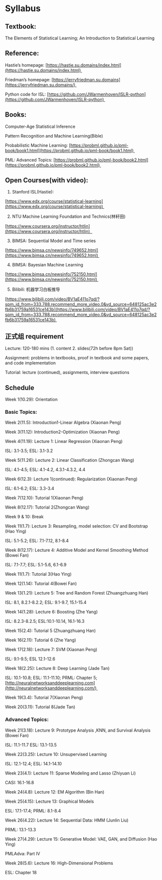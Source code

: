 # Syllabus 

## Textbook:  

The Elements of Statistical Learning; An Introduction to Statistical Learning 

## Reference:  

Hastie’s homepage: [https://hastie.su.domains/index.html](https://hastie.su.domains/index.html) 

Friedman’s homepage: [https://jerryfriedman.su.domains](https://jerryfriedman.su.domains/) 

Python code for ISL: [https://github.com/JWarmenhoven/ISLR-python](https://github.com/JWarmenhoven/ISLR-python) 

## Books: 

Computer-Age Statistical Inference 

Pattern Recognition and Machine Learning(Bible) 

Probabilistic Machine Learning: [https://probml.github.io/pml-book/book1.html](https://probml.github.io/pml-book/book1.html) 

PML: Advanced Topics: [https://probml.github.io/pml-book/book2.html](https://probml.github.io/pml-book/book2.html) 

## Open Courses(with video): 

1. Stanford ISL(Hastie):  

[https://www.edx.org/course/statistical-learning](https://www.edx.org/course/statistical-learning) 

2. NTU Machine Learning Foundation and Technics(林轩田) 

[https://www.coursera.org/instructor/htlin](https://www.coursera.org/instructor/htlin)  

3. BIMSA: Sequential Model and Time series 

[https://www.bimsa.cn/newsinfo/749652.html](https://www.bimsa.cn/newsinfo/749652.html) 

4. BIMSA: Bayesian Machine Learning 

[https://www.bimsa.cn/newsinfo/752150.html](https://www.bimsa.cn/newsinfo/752150.html) 

5. Bilibili: 机器学习白板推导 

[https://www.bilibili.com/video/BV1aE411o7qd/?spm_id_from=333.788.recommend_more_video.0&vd_source=648125ac3e2fb6b31759a16531ce143b](https://www.bilibili.com/video/BV1aE411o7qd/?spm_id_from=333.788.recommend_more_video.0&vd_source=648125ac3e2fb6b31759a16531ce143b) 

## 正式组 requirement 

Lecture: 120-180 mins (1. content 2. slides(72h before 8pm Sat)) 

Assignment: problems in textbooks, proof in textbook and some papers, and code implementation 

Tutorial: lecture (continued), assignments, interview questions 

## Schedule 

Week 1(10.29): Orientation 

### Basic Topics: 

Week 2(11.5): Introduction1-Linear Algebra (Xiaonan Peng) 

Week 3(11.12): Introduction2-Optimization (Xiaonan Peng) 

Week 4(11.19): Lecture 1: Linear Regression (Xiaonan Peng) 

ISL: 3.1-3.5; ESL: 3.1-3.2 

Week 5(11.26): Lecture 2: Linear Classification (Zhongcan Wang) 

ISL: 4.1-4.5; ESL: 4.1-4.2, 4.3.1-4.3.2, 4.4 

Week 6(12.3): Lecture 1(continued): Regularization (Xiaonan Peng) 

ISL: 6.1-6.2; ESL: 3.3-3.4 

Week 7(12.10): Tutorial 1(Xiaonan Peng) 

Week 8(12.17): Tutorial 2(Zhongcan Wang) 

Week 9 & 10: Break 

Week 11(1.7): Lecture 3: Resampling, model selection: CV and Bootstrap (Hao Ying) 

ISL: 5.1-5.2; ESL: 7.1-7.12, 8.1-8.4 

Week 8(12.17): Lecture 4: Additive Model and Kernel Smoothing Method (Bowei Fan) 

ISL: 7.1-7.7; ESL: 5.1-5.6, 6.1-6.9 

Week 11(1.7): Tutorial 3(Hao Ying) 

Week 12(1.14): Tutorial 4(Bowei Fan)  

Week 13(1.21): Lecture 5: Tree and Random Forest (Zhuangzhuang Han) 

ISL: 8.1, 8.2.1-8.2.2; ESL: 9.1-9.7, 15.1-15.4  

Week 14(1.28): Lecture 6: Boosting (Zhe Yang) 

ISL: 8.2.3-8.2.5; ESL:10.1-10.14, 16.1-16.3 

Week 15(2.4): Tutorial 5 (Zhuangzhuang Han) 

Week 16(2.11): Tutorial 6 (Zhe Yang) 

Week 17(2.18): Lecture 7: SVM (Xiaonan Peng) 

ISL: 9.1-9.5; ESL 12.1-12.6 

Week 18(2.25): Lecture 8: Deep Learning (Jade Tan) 

ISL: 10.1-10.8; ESL: 11.1-11.10; PRML: Chapter 5; [http://neuralnetworksanddeeplearning.com](http://neuralnetworksanddeeplearning.com/) 

Week 19(3.4): Tutorial 7(Xiaonan Peng) 

Week 20(3.11): Tutorial 8(Jade Tan) 

### Advanced Topics: 

Week 21(3.18): Lecture 9: Prototype Analysis ,KNN, and Survival Analysis (Bowei Fan) 

ISL: 11.1-11.7 ESL: 13.1-13.5 

Week 22(3.25): Lecture 10: Unsupervised Learning 

ISL: 12.1-12.4; ESL: 14.1-14.10 

Week 23(4.1): Lecture 11: Sparse Modeling and Lasso (Zhiyuan Li) 

CASI: 16.1-16.8  

Week 24(4.8): Lecture 12: EM Algorithm (Bin Han)  

Week 25(4.15): Lecture 13: Graphical Models 

ESL: 17.1-17.4; PRML: 8.1-8.4 

Week 26(4.22): Lecture 14: Sequential Data: HMM (Junlin Liu) 

PRML: 13.1-13.3 

Week 27(4.29): Lecture 15: Generative Model: VAE, GAN, and Diffusion (Hao Ying) 

PMLAdva: Part IV 

Week 28(5.6): Lecture 16: High-Dimensional Problems 

ESL: Chapter 18